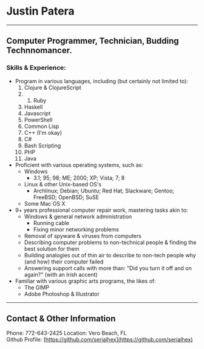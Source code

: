 # Justin Patera

--------------------------------------------------------------------------------

## Computer Programmer, Technician, Budding Technnomancer.

### Skills & Experience:
* Program in various languages, including (but certainly not limited to):
    1. Clojure & ClojureScript
    1. 1. Ruby
    1. Haskell
    1. Javascript
    1. PowerShell
    1. Common Lisp
    1. C++ (I'm okay)
    1. C#
    1. Bash Scripting
    1. PHP
    1. Java
* Proficient with various operating systems, such as:
    * Windows
        * 3.1; 95; 98; ME; 2000; XP; Vista; 7; 8
    * Linux & other Unix-based OS's
        * Archlinux; Debian; Ubuntu; Red Hat; Slackware; Gentoo; FreeBSD; OpenBSD; SuSE
    * Some Mac OS X
* 9+ years professional computer repair work, mastering tasks akin to:
    * Windows & general network administration
        * Running cable
        * Fixing minor networking problems
    * Removal of spyware & viruses from computers
    * Describing computer problems to non-technical people & finding the best solution for them
    * Building analogies out of thin air to describe to non-tech people why (and how) their computer failed
    * Answering support calls with more than: "Did you turn it off and on again?" (with an Irish accent)
* Familiar with various graphic arts programs, the likes of:
    * The GIMP
    * Adobe Photoshop & Illustrator

--------------------------------------------------------------------------------

## Contact & Other Information

Phone: 772-643-2425 Location: Vero Beach, FL  
Github Profile: [https://github.com/serialhex](https://github.com/serialhex)
